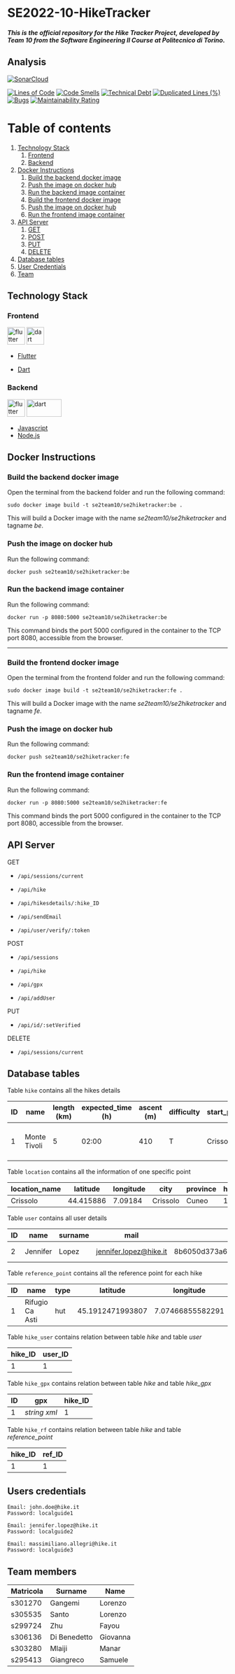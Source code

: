 # SE2022-10-HikeTracker

##### This is the official repository for the Hike Tracker Project, developed by _Team 10_ from the Software Engineering II Course at Politecnico di Torino.

## Analysis

[![SonarCloud](https://sonarcloud.io/images/project_badges/sonarcloud-orange.svg)](https://sonarcloud.io/summary/new_code?id=SE2-TEAM10_se2022-10-HikeTracker) 

[![Lines of Code](https://sonarcloud.io/api/project_badges/measure?project=SE2-TEAM10_se2022-10-HikeTracker&metric=ncloc)](https://sonarcloud.io/summary/new_code?id=SE2-TEAM10_se2022-10-HikeTracker)   [![Code Smells](https://sonarcloud.io/api/project_badges/measure?project=SE2-TEAM10_se2022-10-HikeTracker&metric=code_smells)](https://sonarcloud.io/summary/new_code?id=SE2-TEAM10_se2022-10-HikeTracker)  [![Technical Debt](https://sonarcloud.io/api/project_badges/measure?project=SE2-TEAM10_se2022-10-HikeTracker&metric=sqale_index)](https://sonarcloud.io/summary/new_code?id=SE2-TEAM10_se2022-10-HikeTracker)   [![Duplicated Lines (%)](https://sonarcloud.io/api/project_badges/measure?project=SE2-TEAM10_se2022-10-HikeTracker&metric=duplicated_lines_density)](https://sonarcloud.io/summary/new_code?id=SE2-TEAM10_se2022-10-HikeTracker)   [![Bugs](https://sonarcloud.io/api/project_badges/measure?project=SE2-TEAM10_se2022-10-HikeTracker&metric=bugs)](https://sonarcloud.io/summary/new_code?id=SE2-TEAM10_se2022-10-HikeTracker)   [![Maintainability Rating](https://sonarcloud.io/api/project_badges/measure?project=SE2-TEAM10_se2022-10-HikeTracker&metric=sqale_rating)](https://sonarcloud.io/summary/new_code?id=SE2-TEAM10_se2022-10-HikeTracker)

# Table of contents
1. [Technology Stack](#technolystack)
    1. [Frontend](#frontend)
    2. [Backend](#backend)
2. [Docker Instructions](#docker)
    1. [Build the backend docker image](#buildbe)
    2. [Push the image on docker hub](#pushbe)
    3. [Run the backend image container](#runbe)
    4. [Build the frontend docker image](#buildfe)
    5. [Push the image on docker hub](#pushfe)
    6. [Run the frontend image container](#runfe) 
3. [API Server](#api)
    1. [GET](#get)
    2. [POST](#post)
    3. [PUT](#put)
    4. [DELETE](#delete)
4. [Database tables](#database)
5. [User Credentials](#usercredentials)
6. [Team](#team)




## Technology Stack <a name="technolystack">

### Frontend <a name="frontend">

<img src="https://www.vectorlogo.zone/logos/flutterio/flutterio-icon.svg" alt="flutter" width="40" height="40"/> <img src="https://www.vectorlogo.zone/logos/dartlang/dartlang-icon.svg" alt="dart" width="40" height="40"/>

- [Flutter](https://flutter.dev/)

- [Dart](https://dart.dev/)


### Backend <a name="backend">

<img src="https://upload.vectorlogo.zone/logos/javascript/images/239ec8a4-163e-4792-83b6-3f6d96911757.svg" alt="flutter" width="40" height="40"/> <img src="https://www.vectorlogo.zone/logos/nodejs/nodejs-ar21.svg" alt="dart" width="80" height="40"/>

- [Javascript](https://www.javascript.com/)
- [Node.js](https://nodejs.org/)


## Docker Instructions <a name="docker">

### Build the backend docker image <a name="buildbe">

Open the terminal from the backend folder and run the following command:
```
sudo docker image build -t se2team10/se2hiketracker:be .
```
This will build a Docker image with the name _se2team10/se2hiketracker_ and tagname _be_.

### Push the image on docker hub <a name="pushbe">

Run the following command:
```
docker push se2team10/se2hiketracker:be
```

### Run the backend image container <a name="runbe">

Run the following command: 
```
docker run -p 8080:5000 se2team10/se2hiketracker:be
```

This command binds the port 5000 configured in the container to the TCP port 8080, accessible from the browser.

---

### Build the frontend docker image <a name="buildfe">

Open the terminal from the frontend folder and run the following command:
```
sudo docker image build -t se2team10/se2hiketracker:fe .
```
This will build a Docker image with the name _se2team10/se2hiketracker_ and tagname _fe_.

### Push the image on docker hub <a name="pushfe">

Run the following command:
```
docker push se2team10/se2hiketracker:fe
```


### Run the frontend image container <a name="runfe">

Run the following command:
```
docker run -p 8080:5000 se2team10/se2hiketracker:fe
```

This command binds the port 5000 configured in the container to the TCP port 8080, accessible from the browser.



## API Server <a name="api">

 GET <a name="get">

- ```/api/sessions/current```

- ```/api/hike```

- ```/api/hikesdetails/:hike_ID```

- ```/api/sendEmail```

- ```/api/user/verify/:token```



POST <a name="post">

- ```/api/sessions```

- ```/api/hike```

- ```/api/gpx```

- ```/api/addUser```


PUT <a name="put">

- ```/api/id/:setVerified```


DELETE <a name="delete">

- ```/api/sessions/current```


## Database tables <a name="database">

Table `hike` contains all the hikes details

| ID | name      | length (km) | expected_time (h) | ascent (m) | difficulty   | start_point | end_point | description |    
|-----------|--------------|----------|-----------|--------------|----------|-----------|--------------|----------|      
| 1   | Monte Tivoli | 5  | 02:00 | 410 | T | Crissolo | Monte Tivoli | Really easy and frequented hike |


Table `location` contains all the information of one specific point

| location_name | latitude | longitude | city | province | hike_ID  |  
|-----------|--------------|----------|-----------|--------------|----------|      
| Crissolo   | 44.415886 | 7.09184  | Crissolo | Cuneo | 1 |

Table `user` contains all user details

| ID | name | surname | mail | password | salt | role | verified |
|-----------|--------------|----------|-----------|--------------|----------|--------------|----------|      
| 2   | Jennifer | Lopez  | jennifer.lopez@hike.it | 8b6050d373a65ad78349c9baa7c9b93b60c4ce7c4de47b9ac6f0e57afebd36c8 | 44f4316added2354 |Local guide | 1


Table `reference_point` contains all the reference point for each hike

| ID | name | type | latitude | longitude |
|-----------|--------------|----------|-----------|--------------|    
| 1   | Rifugio Ca Asti | hut  | 45.1912471993807 | 7.07466855582291 | 


Table `hike_user` contains relation between table _hike_ and table _user_

| hike_ID | user_ID |
|-----------|-----|    
| 1   | 1 |  


Table `hike_gpx` contains relation between table _hike_ and table _hike_gpx_

| ID | gpx | hike_ID |
|-------|--------|----------|     
| 1   | _string xml_ | 1  | 

Table `hike_rf` contains relation between table _hike_ and table _reference_point_

| hike_ID | ref_ID |
|-----------|-----|    
| 1   | 1 |  


## Users credentials <a name="usercredentials">

```
Email: john.doe@hike.it
Password: localguide1
```

```
Email: jennifer.lopez@hike.it
Password: localguide2
```

```
Email: massimiliano.allegri@hike.it
Password: localguide3
```



## Team members <a name="team">

| Matricola | Surname      | Name     |      
|-----------|--------------|----------|      
| s301270   | Gangemi      | Lorenzo  |
| s305535   | Santo        | Lorenzo  |
| s299724   | Zhu          | Fayou    |
| s306136   | Di Benedetto | Giovanna |
| s303280   | Mlaiji       | Manar    |
| s295413   | Giangreco    | Samuele  |




